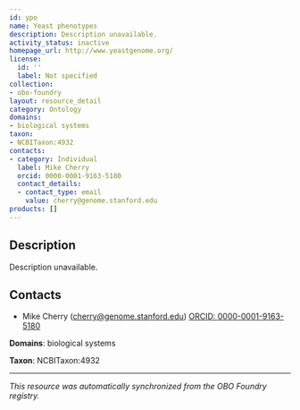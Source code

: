 ```yaml
---
id: ypo
name: Yeast phenotypes
description: Description unavailable.
activity_status: inactive
homepage_url: http://www.yeastgenome.org/
license:
  id: ''
  label: Not specified
collection:
- obo-foundry
layout: resource_detail
category: Ontology
domains:
- biological systems
taxon:
- NCBITaxon:4932
contacts:
- category: Individual
  label: Mike Cherry
  orcid: 0000-0001-9163-5180
  contact_details:
  - contact_type: email
    value: cherry@genome.stanford.edu
products: []
---
```


## Description

Description unavailable.

## Contacts

- Mike Cherry (cherry@genome.stanford.edu) [ORCID: 0000-0001-9163-5180](https://orcid.org/0000-0001-9163-5180)

**Domains**: biological systems

**Taxon**: NCBITaxon:4932

---

*This resource was automatically synchronized from the OBO Foundry registry.*
